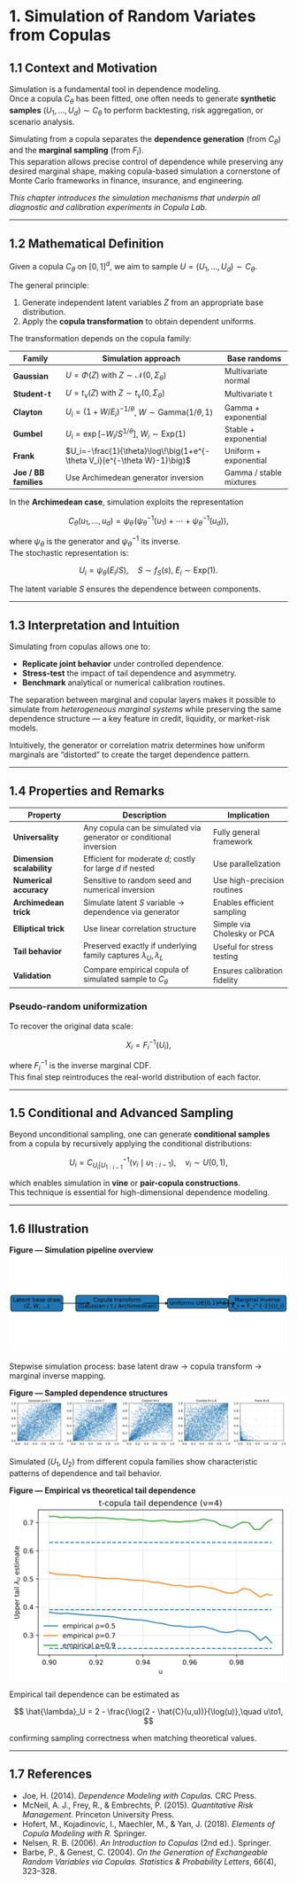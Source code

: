 # 1. Simulation of Random Variates from Copulas

## 1.1 Context and Motivation

Simulation is a fundamental tool in dependence modeling.  
Once a copula $C_\theta$ has been fitted, one often needs to generate
**synthetic samples** $(U_1,\ldots,U_d)\sim C_\theta$ to perform
backtesting, risk aggregation, or scenario analysis.

Simulating from a copula separates the **dependence generation**
(from $C_\theta$) and the **marginal sampling** (from $F_i$).  
This separation allows precise control of dependence while preserving
any desired marginal shape, making copula-based simulation a cornerstone
of Monte Carlo frameworks in finance, insurance, and engineering.

*This chapter introduces the simulation mechanisms that underpin all
diagnostic and calibration experiments in Copula Lab.*

---

## 1.2 Mathematical Definition

Given a copula $C_\theta$ on $[0,1]^d$, we aim to sample
$U=(U_1,\ldots,U_d)\sim C_\theta$.

The general principle:

1. Generate independent latent variables $Z$ from an appropriate base
   distribution.
2. Apply the **copula transformation** to obtain dependent uniforms.

The transformation depends on the copula family:

| Family | Simulation approach | Base randoms |
|---------|---------------------|---------------|
| **Gaussian** | $U=\Phi(Z)$ with $Z\sim \mathcal{N}(0,\Sigma_\theta)$ | Multivariate normal |
| **Student-t** | $U=t_\nu(Z)$ with $Z\sim t_\nu(0,\Sigma_\theta)$ | Multivariate t |
| **Clayton** | $U_i=(1+W/E_i)^{-1/\theta}$, $W\sim\text{Gamma}(1/\theta,1)$ | Gamma + exponential |
| **Gumbel** | $U_i=\exp[-W_i/S^{1/\theta}]$, $W_i\sim\text{Exp}(1)$ | Stable + exponential |
| **Frank** | $U_i=-\frac{1}{\theta}\log\!\big(1+e^{-\theta V_i}(e^{-\theta W}-1)\big)$ | Uniform + exponential |
| **Joe / BB families** | Use Archimedean generator inversion | Gamma / stable mixtures |

In the **Archimedean case**, simulation exploits the representation

$$
C_\theta(u_1,\ldots,u_d)
 = \psi_\theta\!\left(
   \psi_\theta^{-1}(u_1) + \cdots + \psi_\theta^{-1}(u_d)
 \right),
$$

where $\psi_\theta$ is the generator and $\psi_\theta^{-1}$ its inverse.  
The stochastic representation is:

$$
U_i = \psi_\theta(E_i / S), \quad
S \sim f_S(s),\ E_i\sim \text{Exp}(1).
$$

The latent variable $S$ ensures the dependence between components.

---

## 1.3 Interpretation and Intuition

Simulating from copulas allows one to:

- **Replicate joint behavior** under controlled dependence.  
- **Stress-test** the impact of tail dependence and asymmetry.  
- **Benchmark** analytical or numerical calibration routines.  

The separation between marginal and copular layers makes it possible to
simulate from *heterogeneous marginal systems* while preserving the
same dependence structure — a key feature in credit, liquidity, or
market-risk models.

Intuitively, the generator or correlation matrix determines how uniform
marginals are “distorted” to create the target dependence pattern.

---

## 1.4 Properties and Remarks

| Property | Description | Implication |
|-----------|--------------|-------------|
| **Universality** | Any copula can be simulated via generator or conditional inversion | Fully general framework |
| **Dimension scalability** | Efficient for moderate $d$; costly for large $d$ if nested | Use parallelization |
| **Numerical accuracy** | Sensitive to random seed and numerical inversion | Use high-precision routines |
| **Archimedean trick** | Simulate latent $S$ variable → dependence via generator | Enables efficient sampling |
| **Elliptical trick** | Use linear correlation structure | Simple via Cholesky or PCA |
| **Tail behavior** | Preserved exactly if underlying family captures $\lambda_U,\lambda_L$ | Useful for stress testing |
| **Validation** | Compare empirical copula of simulated sample to $C_\theta$ | Ensures calibration fidelity |

### Pseudo-random uniformization

To recover the original data scale:

$$
X_i = F_i^{-1}(U_i),
$$

where $F_i^{-1}$ is the inverse marginal CDF.  
This final step reintroduces the real-world distribution of each factor.

---

## 1.5 Conditional and Advanced Sampling

Beyond unconditional sampling, one can generate **conditional samples**
from a copula by recursively applying the conditional distributions:

$$
U_i = C_{U_i|U_{1:i-1}}^{-1}(v_i \mid u_{1:i-1}), \quad v_i \sim U(0,1),
$$

which enables simulation in **vine** or **pair-copula constructions**.  
This technique is essential for high-dimensional dependence modeling.

---

## 1.6 Illustration

**Figure — Simulation pipeline overview**  
![Copula simulation pipeline](../assets/figures/05_simulation/copula_sim_pipeline.svg)

Stepwise simulation process: base latent draw → copula transform →
marginal inverse mapping.

**Figure — Sampled dependence structures**  
![Simulated copula samples](../assets/figures/05_simulation/copula_sim_samples.svg)

Simulated $(U_1,U_2)$ from different copula families show characteristic
patterns of dependence and tail behavior.

**Figure — Empirical vs theoretical tail dependence**  
![Tail dependence check](../assets/figures/05_simulation/copula_sim_tail_check.svg)

Empirical tail dependence can be estimated as

$$
\hat{\lambda}_U = 2 - \frac{\log(2 - \hat{C}(u,u))}{\log(u)},\quad u\to1,
$$

confirming sampling correctness when matching theoretical values.

---

## 1.7 References

- Joe, H. (2014). *Dependence Modeling with Copulas.* CRC Press.  
- McNeil, A. J., Frey, R., & Embrechts, P. (2015).
  *Quantitative Risk Management.* Princeton University Press.  
- Hofert, M., Kojadinovic, I., Maechler, M., & Yan, J. (2018).
  *Elements of Copula Modeling with R.* Springer.  
- Nelsen, R. B. (2006). *An Introduction to Copulas* (2nd ed.). Springer.  
- Barbe, P., & Genest, C. (2004). *On the Generation of Exchangeable
  Random Variables via Copulas.* *Statistics & Probability Letters*, 66(4), 323–328.
